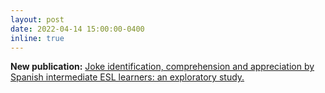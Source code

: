 ```yaml
---
layout: post
date: 2022-04-14 15:00:00-0400
inline: true
---
```


**New publication:** [Joke identification, comprehension and appreciation by Spanish intermediate ESL learners: an exploratory study.](https://www.europeanjournalofhumour.org/ejhr/article/view/633)
